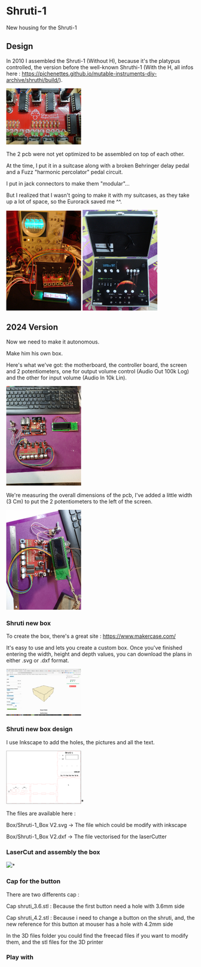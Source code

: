 # Shruti-1

New housing for the Shruti-1 


## Design

In 2010 I assembled the Shruti-1 (Without H), because it's the platypus controlled, the version before the well-known Shruthi-1 (With the H, all infos here : https://pichenettes.github.io/mutable-instruments-diy-archive/shruthi/build/).

<img src='Pictures/Shruti-1_Platypus.jpg' width='200px'/>

The 2 pcb were not yet optimized to be assembled on top of each other.

At the time, I put it in a suitcase along with a broken Behringer delay pedal and a Fuzz "harmonic percolator" pedal circuit.

I put in jack connectors to make them "modular"...

But I realized that I wasn't going to make it with my suitcases, as they take up a lot of space, so the Eurorack saved me ^^.


<img src='Pictures/Shruti-1_first_work.jpg' width='200px'/>


<img src='Pictures/Shruti-1_Final.jpg' width='200px'/>


## 2024 Version

Now we need to make it autonomous.

Make him his own box.

Here's what we've got: the motherboard, the controller board, the screen and 2 potentiometers, one for output volume control (Audio Out 100k Log) and the other for input volume (Audio In 10k Lin).

<img src='Pictures/Shruti-1_V2024.jpg' width='200px'/>

We're measuring the overall dimensions of the pcb, I've added a little width (3 Cm) to put the 2 potentiometers to the left of the screen.

<img src='Pictures/Shruti-1_V2024_Mesures.jpg' width='200px'/>

### Shruti new box

To create the box, there's a great site : https://www.makercase.com/

It's easy to use and lets you create a custom box. Once you've finished entering the width, height and depth values, you can download the plans in either .svg or .dxf format.

<img src='Pictures/Shruti-1_Makercase.png' width='200px'/>


### Shruti new box design

I use Inkscape to add the holes, the pictures and all the text.

<img src='Pictures/Shruti-1_Platypus.png' width='200px'/>*

The files are available here :

Box/Shruti-1_Box V2.svg -> The file which could be modify with inkscape

Box/Shruti-1_Box V2.dxf -> The file vectorised for the laserCutter

### LaserCut and assembly the box

<img src='Shruti-1_Platypus_NewBox.jpg' width='200px'/>*

### Cap for the button

There are two differents cap :

Cap shruti_3.6.stl : Because the first button need a hole with 3.6mm side

Cap shruti_4.2.stl : Because i need to change a button on the shruti, and, the new reference for this button at mouser has a hole with 4.2mm side

In the 3D files folder you could find the freecad files if you want to modify them, and the stl files for the 3D printer

### Play with

